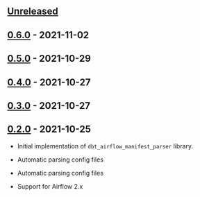 ## [Unreleased]

## [0.6.0] - 2021-11-02

## [0.5.0] - 2021-10-29

## [0.4.0] - 2021-10-27

## [0.3.0] - 2021-10-27

## [0.2.0] - 2021-10-25

-   Initial implementation of `dbt_airflow_manifest_parser` library. 

[Unreleased]: https://github.com/getindata/dbt-airflow-manifest-parser/compare/0.6.0...HEAD

[0.6.0]: https://github.com/getindata/dbt-airflow-manifest-parser/compare/0.5.0...0.6.0

[0.5.0]: https://github.com/getindata/dbt-airflow-manifest-parser/compare/0.4.0...0.5.0

-   Automatic parsing config files

-   Automatic parsing config files

[0.4.0]: https://github.com/getindata/dbt-airflow-manifest-parser/compare/0.3.0...0.4.0

[0.3.0]: https://github.com/getindata/dbt-airflow-manifest-parser/compare/0.2.0...0.3.0

-   Support for Airflow 2.x

[0.2.0]: https://github.com/getindata/dbt-airflow-manifest-parser/compare/6395f7ea175caa3bd1aca361e9d2f7fb7f7a7820...0.2.0
